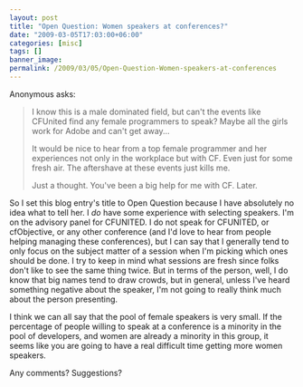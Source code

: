 ```yaml
---
layout: post
title: "Open Question: Women speakers at conferences?"
date: "2009-03-05T17:03:00+06:00"
categories: [misc]
tags: []
banner_image: 
permalink: /2009/03/05/Open-Question-Women-speakers-at-conferences
---
```


Anonymous asks:

<blockquote>
<p>
I know this is a male dominated field, but can't the events like CFUnited find any female programmers to speak? Maybe all the girls work for Adobe and can't get away...
</p>
<p>
It would be nice to hear from a top female programmer and her
experiences not only in the workplace but with CF. Even just for some fresh air. The aftershave at these events just kills me.
</p>
<p>
Just a thought. You've been a big help for me with CF. Later.
</p>
</blockquote>

So I set this blog entry's title to Open Question because I have absolutely no idea what to tell her. I <i>do</i> have some experience with selecting speakers. I'm on the advisory panel for CFUNITED. I do not speak for CFUNITED, or cfObjective, or any other conference (and I'd love to hear from people helping managing these conferences), but I can say that I generally tend to only focus on the subject matter of a session when I'm picking which ones should be done. I try to keep in mind what sessions are fresh since folks don't like to see the same thing twice. But in terms of the person, well, I do know that big names tend to draw crowds, but in general, unless I've heard something negative about the speaker, I'm not going to really think much about the person presenting. 

I think we can all say that the pool of female speakers is very small. If the percentage of people willing to speak at a conference is a minority in the pool of developers, and women are already a minority in this group, it seems like you are going to have a real difficult time getting more women speakers.

Any comments? Suggestions?